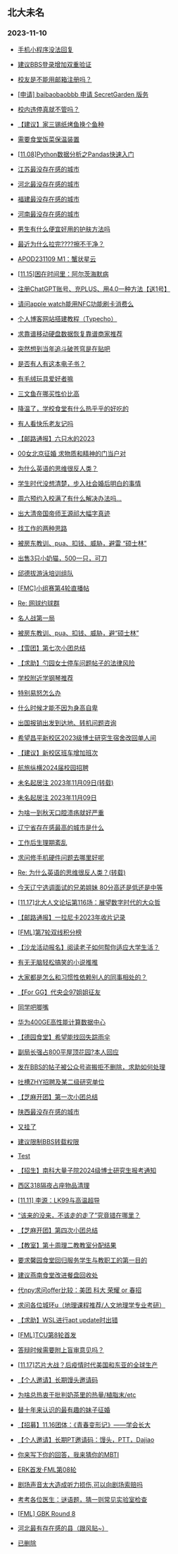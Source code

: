 ## 北大未名 
### 2023-11-10

+ [手机小程序没法回复](https://bbs.pku.edu.cn/v2/post-read.php?bid=16&threadid=18675963)

+ [建议BBS登录增加双重验证](https://bbs.pku.edu.cn/v2/post-read.php?bid=1&threadid=18675607)

+ [校友是不能用邮箱注册吗？](https://bbs.pku.edu.cn/v2/post-read.php?bid=16&threadid=18677951)

+ [[申请] baibaobaobbb 申请 SecretGarden 版务](https://bbs.pku.edu.cn/v2/post-read.php?bid=751&threadid=18665411)

+ [校内违停真就不管吗？](https://bbs.pku.edu.cn/v2/post-read.php?bid=1431&threadid=18675700)

+ [【建议】家三锡纸烤鱼换个鱼种](https://bbs.pku.edu.cn/v2/post-read.php?bid=1431&threadid=18677723)

+ [需要食堂饭菜保温装置](https://bbs.pku.edu.cn/v2/post-read.php?bid=138&threadid=18675897)

+ [[11.08]Python数据分析之Pandas快速入门](https://bbs.pku.edu.cn/v2/post-read.php?bid=25&threadid=18677474)

+ [江苏最没存在感的城市](https://bbs.pku.edu.cn/v2/post-read.php?bid=451&threadid=18677578)

+ [河北最没存在感的城市](https://bbs.pku.edu.cn/v2/post-read.php?bid=475&threadid=18677820)

+ [福建最没存在感的城市](https://bbs.pku.edu.cn/v2/post-read.php?bid=460&threadid=18678060)

+ [河南最没存在感的城市](https://bbs.pku.edu.cn/v2/post-read.php?bid=477&threadid=18678032)

+ [男生有什么便宜好用的护肤方法吗](https://bbs.pku.edu.cn/v2/post-read.php?bid=244&threadid=18677998)

+ [最近为什么拉完????擦不干净？](https://bbs.pku.edu.cn/v2/post-read.php?bid=244&threadid=18676373)

+ [APOD231109 M1：蟹状星云](https://bbs.pku.edu.cn/v2/post-read.php?bid=89&threadid=18678118)

+ [[11.15]困在时间里：阿尔茨海默病](https://bbs.pku.edu.cn/v2/post-read.php?bid=342&threadid=18678025)

+ [注册ChatGPT账号、充PLUS、用4.0一种方法【送1号】](https://bbs.pku.edu.cn/v2/post-read.php?bid=209&threadid=18678186)

+ [请问apple watch能用NFC功能刷卡消费么](https://bbs.pku.edu.cn/v2/post-read.php?bid=488&threadid=18674502)

+ [个人博客网站搭建教程（Typecho）](https://bbs.pku.edu.cn/v2/post-read.php?bid=13&threadid=18624324)

+ [求靠谱移动硬盘数据恢复靠谱商家推荐](https://bbs.pku.edu.cn/v2/post-read.php?bid=197&threadid=18678037)

+ [突然想到当年追斗破苍穹是在贴吧](https://bbs.pku.edu.cn/v2/post-read.php?bid=1475&threadid=18670520)

+ [是否有人有这本电子书？](https://bbs.pku.edu.cn/v2/post-read.php?bid=53&threadid=18677667)

+ [有毛绒玩具爱好者嘛](https://bbs.pku.edu.cn/v2/post-read.php?bid=218&threadid=18672293)

+ [三文鱼在哪买性价比高](https://bbs.pku.edu.cn/v2/post-read.php?bid=90&threadid=18678147)

+ [降温了，学校食堂有什么热乎乎的好吃的](https://bbs.pku.edu.cn/v2/post-read.php?bid=90&threadid=18675856)

+ [有人看快乐老友记吗](https://bbs.pku.edu.cn/v2/post-read.php?bid=200&threadid=18678369)

+ [【邮路通报】六只水的2023](https://bbs.pku.edu.cn/v2/post-read.php?bid=1367&threadid=18458552)

+ [00女北京征婚 求物质和精神的门当户对](https://bbs.pku.edu.cn/v2/post-read.php?bid=167&threadid=18678226)

+ [为什么英语的思维很反人类？](https://bbs.pku.edu.cn/v2/post-read.php?bid=103&threadid=18678092)

+ [学生时代没想清楚，步入社会婚后明白的事情](https://bbs.pku.edu.cn/v2/post-read.php?bid=36&threadid=18675240)

+ [周六预约入校满了有什么解决办法吗...](https://bbs.pku.edu.cn/v2/post-read.php?bid=103&threadid=18678180)

+ [出大清帝国帝师王源祁大幅字真迹](https://bbs.pku.edu.cn/v2/post-read.php?bid=71&threadid=18678024)

+ [找工作的两种思路](https://bbs.pku.edu.cn/v2/post-read.php?bid=99&threadid=18677857)

+ [被房东教训、pua、扣钱、威胁，避雷 “硕士林”](https://bbs.pku.edu.cn/v2/post-read.php?bid=230&threadid=18677852)

+ [出售3只小奶猫，500一只，可刀](https://bbs.pku.edu.cn/v2/post-read.php?bid=71&threadid=18678233)

+ [邱德拔游泳培训组队](https://bbs.pku.edu.cn/v2/post-read.php?bid=136&threadid=18671610)

+ [[FMC]小组赛第4轮直播帖](https://bbs.pku.edu.cn/v2/post-read.php?bid=519&threadid=18677424)

+ [Re: 网球约球群](https://bbs.pku.edu.cn/v2/post-read.php?bid=126&threadid=18098937)

+ [名人战第一局](https://bbs.pku.edu.cn/v2/post-read.php?bid=643&threadid=18677726)

+ [被房东教训、pua、扣钱、威胁，避“硕士林”](https://bbs.pku.edu.cn/v2/post-read.php?bid=301&threadid=18677898)

+ [【雪团】第七次小团总结](https://bbs.pku.edu.cn/v2/post-read.php?bid=696&threadid=18678241)

+ [【求助】勺园女士停车问题帖子的法律风险](https://bbs.pku.edu.cn/v2/post-read.php?bid=301&threadid=18667691)

+ [学校附近学钢琴推荐](https://bbs.pku.edu.cn/v2/post-read.php?bid=580&threadid=18597382)

+ [特别易怒怎么办](https://bbs.pku.edu.cn/v2/post-read.php?bid=690&threadid=18676189)

+ [什么时候才能不因为身高自卑](https://bbs.pku.edu.cn/v2/post-read.php?bid=690&threadid=18675297)

+ [出国报销出发到达地、转机问题咨询](https://bbs.pku.edu.cn/v2/post-read.php?bid=622&threadid=18678235)

+ [希望昌平新校区2023级博士研究生宿舍改回单人间](https://bbs.pku.edu.cn/v2/post-read.php?bid=438&threadid=18581703)

+ [【建议】新校区班车增加班次](https://bbs.pku.edu.cn/v2/post-read.php?bid=438&threadid=18640541)

+ [航旅纵横2024届校园招聘](https://bbs.pku.edu.cn/v2/post-read.php?bid=625&threadid=18678042)

+ [未名起居注 2023年11月09日(转载)](https://bbs.pku.edu.cn/v2/post-read.php?bid=1&threadid=18678808)

+ [未名起居注 2023年11月09日](https://bbs.pku.edu.cn/v2/post-read.php?bid=728&threadid=18678808)

+ [为啥一到秋天口腔溃疡就好严重](https://bbs.pku.edu.cn/v2/post-read.php?bid=1431&threadid=18676024)

+ [辽宁省存在感最高的城市是什么](https://bbs.pku.edu.cn/v2/post-read.php?bid=461&threadid=18678254)

+ [工作后生理期紊乱](https://bbs.pku.edu.cn/v2/post-read.php?bid=244&threadid=18677513)

+ [求问修手机硬件问题去哪里好呢](https://bbs.pku.edu.cn/v2/post-read.php?bid=197&threadid=18678826)

+ [Re: 为什么英语的思维很反人类？(转载)](https://bbs.pku.edu.cn/v2/post-read.php?bid=72&threadid=18678092)

+ [今天辽宁选调面试的兄弟姐妹 80分高还是低还是中等](https://bbs.pku.edu.cn/v2/post-read.php?bid=99&threadid=18678258)

+ [[11.17]北大人文论坛第116场：展望数字时代的大众哲](https://bbs.pku.edu.cn/v2/post-read.php?bid=342&threadid=18678058)

+ [【邮路通报】一拉尼卡2023年收片记录](https://bbs.pku.edu.cn/v2/post-read.php?bid=1367&threadid=18460229)

+ [[FML]第7轮双线积分榜](https://bbs.pku.edu.cn/v2/post-read.php?bid=519&threadid=18678094)

+ [【沙龙活动报名】阅读老子如何帮你适应大学生活？](https://bbs.pku.edu.cn/v2/post-read.php?bid=25&threadid=18678910)

+ [有无无脑轻松搞笑的小说推推](https://bbs.pku.edu.cn/v2/post-read.php?bid=1475&threadid=18678913)

+ [大家都是怎么和习惯性依赖别人的同事相处的？](https://bbs.pku.edu.cn/v2/post-read.php?bid=103&threadid=18678329)

+ [【For GG】代央企97姐姐征友](https://bbs.pku.edu.cn/v2/post-read.php?bid=167&threadid=18678044)

+ [同学吧唧嘴](https://bbs.pku.edu.cn/v2/post-read.php?bid=690&threadid=18678149)

+ [华为400GE高性能计算数据中心](https://bbs.pku.edu.cn/v2/post-read.php?bid=668&threadid=18678911)

+ [【德园食堂】希望能找回失踪雨伞](https://bbs.pku.edu.cn/v2/post-read.php?bid=138&threadid=18675471)

+ [副局长强占800平屋顶花园?本人回应](https://bbs.pku.edu.cn/v2/post-read.php?bid=606&threadid=18678925)

+ [发在BBS的帖子被公众号盗搬拒不删除，求助如何处理](https://bbs.pku.edu.cn/v2/post-read.php?bid=99&threadid=18678920)

+ [吐槽ZHY招聘及某二级研究单位](https://bbs.pku.edu.cn/v2/post-read.php?bid=99&threadid=18678549)

+ [【芝麻开团】第一次小团总结](https://bbs.pku.edu.cn/v2/post-read.php?bid=696&threadid=18664557)

+ [陕西最没存在感的城市](https://bbs.pku.edu.cn/v2/post-read.php?bid=466&threadid=18678066)

+ [又挂了](https://bbs.pku.edu.cn/v2/post-read.php?bid=1&threadid=18678955)

+ [建议限制BBS转载权限](https://bbs.pku.edu.cn/v2/post-read.php?bid=1&threadid=18338953)

+ [Test](https://bbs.pku.edu.cn/v2/post-read.php?bid=7&threadid=18678957)

+ [【招生】南科大量子院2024级博士研究生报考通知](https://bbs.pku.edu.cn/v2/post-read.php?bid=351&threadid=18678967)

+ [西区318隔夜占座物品清理](https://bbs.pku.edu.cn/v2/post-read.php?bid=25&threadid=18678923)

+ [[11.11] 李源：LK99与高温超导](https://bbs.pku.edu.cn/v2/post-read.php?bid=342&threadid=18678966)

+ [“该来的没来，不该走的走了”究竟错在哪里？](https://bbs.pku.edu.cn/v2/post-read.php?bid=376&threadid=18670768)

+ [【芝麻开团】第四次小团总结](https://bbs.pku.edu.cn/v2/post-read.php?bid=696&threadid=18678922)

+ [【教室】第十周理二教教室分配结果](https://bbs.pku.edu.cn/v2/post-read.php?bid=289&threadid=18678964)

+ [要求馨园食堂回归服务学生与教职工的第一目的](https://bbs.pku.edu.cn/v2/post-read.php?bid=438&threadid=18675314)

+ [建议燕南食堂改进餐盘回收处](https://bbs.pku.edu.cn/v2/post-read.php?bid=1431&threadid=18665141)

+ [代npy求问offer比较：美团 科大 荣耀 or 春招](https://bbs.pku.edu.cn/v2/post-read.php?bid=99&threadid=18678091)

+ [求问各位城环u（地理课程推荐/人文地理学专业考研）](https://bbs.pku.edu.cn/v2/post-read.php?bid=31&threadid=18677489)

+ [【求助】WSL进行apt update时出错](https://bbs.pku.edu.cn/v2/post-read.php?bid=13&threadid=18679000)

+ [[FML]TCU第8轮首发](https://bbs.pku.edu.cn/v2/post-read.php?bid=519&threadid=18679022)

+ [答辩时候需要附上盲审意见吗？](https://bbs.pku.edu.cn/v2/post-read.php?bid=972&threadid=18679012)

+ [[11.17]芯片大战？后疫情时代美国和东亚的全球生产](https://bbs.pku.edu.cn/v2/post-read.php?bid=342&threadid=18679024)

+ [【个人邀请】长期馒头邀请码](https://bbs.pku.edu.cn/v2/post-read.php?bid=209&threadid=18679030)

+ [为啥总热衷于批判奶茶里的热量/植脂末/etc](https://bbs.pku.edu.cn/v2/post-read.php?bid=90&threadid=18675954)

+ [替十年来认识的最有趣的妹子征婚](https://bbs.pku.edu.cn/v2/post-read.php?bid=167&threadid=18679017)

+ [【招募】11.16团体：《青春变形记》——学会长大](https://bbs.pku.edu.cn/v2/post-read.php?bid=351&threadid=18679042)

+ [【个人邀请】长期PT邀请码：馒头，PTT，Dajiao](https://bbs.pku.edu.cn/v2/post-read.php?bid=209&threadid=18679030)

+ [你来写下你的回答，我来猜你的MBTI](https://bbs.pku.edu.cn/v2/post-read.php?bid=251&threadid=18679043)

+ [ERK首发·FML第08轮](https://bbs.pku.edu.cn/v2/post-read.php?bid=519&threadid=18679034)

+ [剧场声音太大造成听力损伤,可以向剧场索赔吗](https://bbs.pku.edu.cn/v2/post-read.php?bid=301&threadid=18647495)

+ [考考各位医生：谜语题，猜一则常见实验室检查](https://bbs.pku.edu.cn/v2/post-read.php?bid=244&threadid=18679067)

+ [[FML] GBK Round 8](https://bbs.pku.edu.cn/v2/post-read.php?bid=519&threadid=18679068)

+ [河北最有存在感的县（跟风贴~）](https://bbs.pku.edu.cn/v2/post-read.php?bid=475&threadid=18679035)

+ [已删除](https://bbs.pku.edu.cn/v2/post-read.php?bid=99&threadid=18678920)

